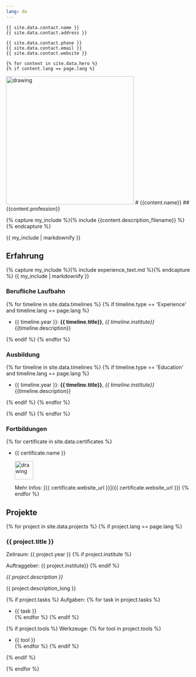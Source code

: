 ```yaml
---
lang: de
---
```


```
{{ site.data.contact.name }}
{{ site.data.contact.address }}

{{ site.data.contact.phone }}
{{ site.data.contact.email }}
{{ site.data.contact.website }}

{% for content in site.data.hero %}
{% if content.lang == page.lang %}
```
<img src="{{ content.banner_image_source }}" alt="drawing" width="350">
# {{content.name}} 
## {{content.profession}}

{% capture my_include %}{% include {{content.description_filename}} %}{% endcapture %}

{{ my_include | markdownify }}


## Erfahrung

{% capture my_include %}{% include experience_text.md %}{% endcapture %}
{{ my_include | markdownify }}

### Berufliche Laufbahn

{% for timeline in site.data.timelines %}
{% if  timeline.type == 'Experience' and timeline.lang == page.lang %}

- {{ timeline.year }}: **{{ timeline.title}}**, *{{ timeline.institute}}*   
  {{timeline.description}}

{% endif %}
{% endfor %}

### Ausbildung

{% for timeline in site.data.timelines %}
{% if  timeline.type == 'Education' and timeline.lang == page.lang %}

- {{ timeline.year }}: **{{ timeline.title}}**, *{{ timeline.institute}}*   
  {{timeline.description}}


{% endif %}
{% endfor %}

{% endif %}
{% endfor %}

### Fortbildungen

{% for certificate in site.data.certificates %}
* {{ certificate.name }}

   <img src="{{ certificate.logo }}" alt="drawing" width="50"/>
   
   Mehr Infos: [{{ certificate.website_url }}]({{ certificate.website_url }})
{% endfor %}

## Projekte

{% for project in site.data.projects %}
{% if project.lang == page.lang %}

### {{ project.title }}

Zeitraum: {{ project.year }}
{% if project.institute %}

Auftraggeber: {{ project.institute}}
{% endif %}

*{{ project.description }}*

{{ project.description_long }}

{% if project.tasks %}
Aufgaben:
{% for task in project.tasks %}
  * {{ task }}  
{% endfor %}
{% endif %}

{% if project.tools %}
Werkzeuge:
{% for tool in project.tools %}
  * {{ tool }}  
{% endfor %}
{% endif %}

  


{% endif %}

{% endfor %}



